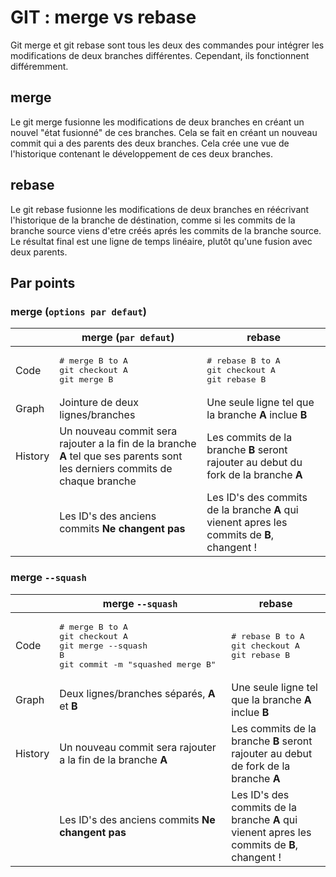 # GIT : merge vs rebase

Git merge et git rebase sont tous les deux des commandes pour intégrer les modifications de deux branches différentes. Cependant, ils fonctionnent différemment.

## merge

Le git merge fusionne les modifications de deux branches en créant un nouvel "état fusionné" de ces branches. Cela se fait en créant un nouveau commit qui a des parents des deux branches. Cela crée une vue de l'historique contenant le développement de ces deux branches.

## rebase

Le git rebase fusionne les modifications de deux branches en réécrivant l'historique de la branche de déstination, comme si les commits de la branche source viens d'etre créés aprés les commits de la branche source. Le résultat final est une ligne de temps linéaire, plutôt qu'une fusion avec deux parents.

## Par points

### merge (`options par defaut`)

|         | merge (`par defaut`)                                                                                                         | rebase                                                                                      |
| ------- | ---------------------------------------------------------------------------------------------------------------------------- | ------------------------------------------------------------------------------------------- |
| Code    | <pre># merge B to A<br/>git checkout A<br/>git merge B</pre>                                                                 | <pre># rebase B to A<br/>git checkout A<br/>git rebase B</pre>                              |
| Graph   | Jointure de deux lignes/branches                                                                                             | Une seule ligne tel que la branche **A** inclue **B**                                       |
| History | Un nouveau commit sera rajouter a la fin de la branche **A** tel que ses parents sont les derniers commits de chaque branche | Les commits de la branche **B** seront rajouter au debut du fork de la branche **A**        |
|         | Les ID's des anciens commits **Ne changent pas**                                                                             | Les ID's des commits de la branche **A** qui vienent apres les commits de **B**, changent ! |

### merge `--squash`

|         | merge `--squash`                                                                                           | rebase                                                                                      |
| ------- | ---------------------------------------------------------------------------------------------------------- | ------------------------------------------------------------------------------------------- |
| Code    | <pre># merge B to A<br/>git checkout A<br/>git merge --squash B<br/>git commit -m "squashed merge B"</pre> | <pre># rebase B to A<br/>git checkout A<br/>git rebase B</pre>                              |
| Graph   | Deux lignes/branches séparés, **A** et **B**                                                               | Une seule ligne tel que la branche **A** inclue **B**                                       |
| History | Un nouveau commit sera rajouter a la fin de la branche **A**                                               | Les commits de la branche **B** seront rajouter au debut de fork de la branche **A**        |
|         | Les ID's des anciens commits **Ne changent pas**                                                           | Les ID's des commits de la branche **A** qui vienent apres les commits de **B**, changent ! |

